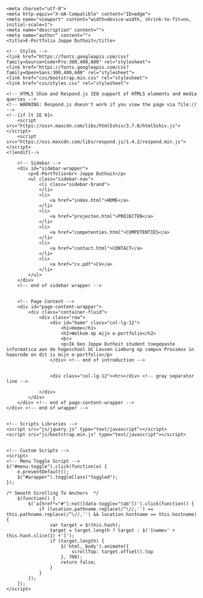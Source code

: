 <!DOCTYPE html>
<html lang="en">
<head>

    <meta charset="utf-8">
    <meta http-equiv="X-UA-Compatible" content="IE=edge">
    <meta name="viewport" content="width=device-width, shrink-to-fit=no, initial-scale=1">
    <meta name="description" content="">
    <meta name="author" content="">
    <title>E-Portfolio Joppe Duthoit</title>

    <!-- Styles -->
	<link href="https://fonts.googleapis.com/css?family=Source+Code+Pro:300,400,600" rel="stylesheet">
	<link href="https://fonts.googleapis.com/css?family=Open+Sans:300,400,600" rel="stylesheet">
    <link href="css/bootstrap.min.css" rel="stylesheet">
    <link href="css/styles.css" rel="stylesheet">

    <!-- HTML5 Shim and Respond.js IE8 support of HTML5 elements and media queries -->
    <!-- WARNING: Respond.js doesn't work if you view the page via file:// -->
    <!--[if lt IE 9]>
        <script src="https://oss+.maxcdn.com/libs/html5shiv/3.7.0/html5shiv.js"></script>
        <script src="https://oss.maxcdn.com/libs/respond.js/1.4.2/respond.min.js"></script>
    <![endif]-->

</head>
<body>
    <div id="wrapper">

        <!-- Sidebar -->
        <div id="sidebar-wrapper">
			<p>E-Portfolio<br> Joppe Duthoit</p>
            <ul class="sidebar-nav">
                <li class="sidebar-brand">
                </li>
                <li>
                    <a href="index.html">HOME</a>
                </li>
				<li>
                    <a href="projecten.html">PROJECTEN</a>
                </li>
                <li>
                    <a href="competenties.html">COMPETENTIES</a>
				</li>
				<li>
                    <a href="contact.html">CONTACT</a>
                </li>
				<li>
					<a href="cv.pdf">CV</a>
				</li>
            </ul>
        </div>
        <!-- end of sidebar wrapper -->


        <!-- Page Content -->
        <div id="page-content-wrapper">
            <div class="container-fluid">
                <div class="row">
                    <div id="home" class="col-lg-12">
                        <h1>Home</h1>
                        <h2>Welkom op mijn e-portfolio</h2>
                        <br>
                        <p>Ik ben Joppe Duthoit student toegepaste informatica aan de hogeschool UC Leuven Limburg op campus Proximus in haasrode en dit is mijn e-portfolio</p>
					</div> <!-- end of introduction -->
                    

					<div class="col-lg-12"><hr></div> <!-- gray separator line -->
                    
                </div>
            </div>
        </div> <!-- end of page-content-wrapper -->
    </div> <!-- end of wrapper -->
    

    <!-- Scripts Libraries -->
    <script src="js/jquery.js" type="text/javascript"></script>
    <script src="js/bootstrap.min.js" type="text/javascript"></script>

	
	<!-- Custom Scripts -->
    <script>
    <!-- Menu Toggle Script -->
	$("#menu-toggle").click(function(e) {
        e.preventDefault();
        $("#wrapper").toggleClass("toggled");
    });
	
	/* Smooth Scrolling To Anchors  */
		$(function() {
			$('a[href*="#"]:not([data-toggle="tab"])').click(function() {
				if (location.pathname.replace(/^\//,'') == this.pathname.replace(/^\//,'') && location.hostname == this.hostname) {
					var target = $(this.hash);
					target = target.length ? target : $('[name=' + this.hash.slice(1) +']');
					if (target.length) {
						$('html, body').animate({
							scrollTop: target.offset().top
						}, 700);
						return false;
					}
				}
			});
		});
	</script>

</body>
</html>
